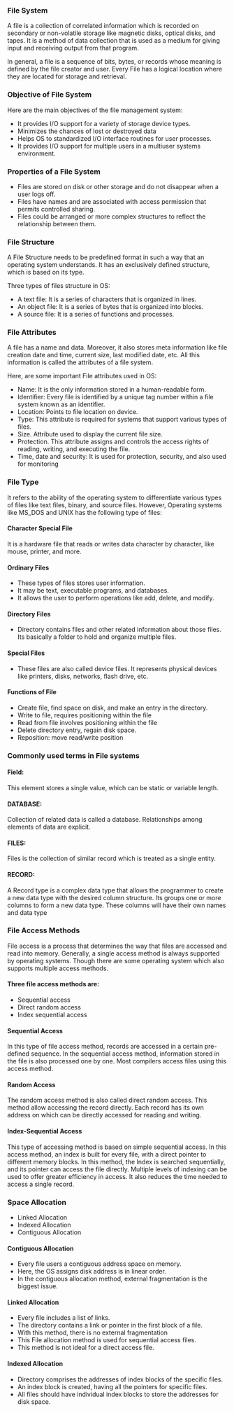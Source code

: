 ### File System

A file is a collection of correlated information which is recorded on secondary or non-volatile storage like magnetic disks, optical disks, and tapes. It is a method of data collection that is used as a medium for giving input and receiving output from that program.

In general, a file is a sequence of bits, bytes, or records whose meaning is defined by the file creator and user. Every File has a logical location where they are located for storage and retrieval.

### Objective of File System

Here are the main objectives of the file management system:

- It provides I/O support for a variety of storage device types.
- Minimizes the chances of lost or destroyed data
- Helps OS to standardized I/O interface routines for user processes.
- It provides I/O support for multiple users in a multiuser systems environment.


### Properties of a File System

- Files are stored on disk or other storage and do not disappear when a user logs off.
- Files have names and are associated with access permission that permits controlled sharing.
- Files could be arranged or more complex structures to reflect the relationship between them.

### File Structure
A File Structure needs to be predefined format in such a way that an operating system understands. It has an exclusively defined structure, which is based on its type.

Three types of files structure in OS:

- A text file: It is a series of characters that is organized in lines.
- An object file: It is a series of bytes that is organized into blocks.
- A source file: It is a series of functions and processes.


### File Attributes
A file has a name and data. Moreover, it also stores meta information like file creation date and time, current size, last modified date, etc. All this information is called the attributes of a file system.

Here, are some important File attributes used in OS:

- Name: It is the only information stored in a human-readable form.
- Identifier: Every file is identified by a unique tag number within a file system known as an identifier.
- Location: Points to file location on device.
- Type: This attribute is required for systems that support various types of files.
- Size. Attribute used to display the current file size.
- Protection. This attribute assigns and controls the access rights of reading, writing, and executing the file.
- Time, date and security: It is used for protection, security, and also used for monitoring


### File Type
It refers to the ability of the operating system to differentiate various types of files like text files, binary, and source files. However, Operating systems like MS_DOS and UNIX has the following type of files:


#### Character Special File
It is a hardware file that reads or writes data character by character, like mouse, printer, and more.

#### Ordinary Files
- These types of files stores user information.
- It may be text, executable programs, and databases.
- It allows the user to perform operations like add, delete, and modify.

#### Directory Files
- Directory contains files and other related information about those files. Its basically a folder to hold and organize multiple files.


#### Special Files
- These files are also called device files. It represents physical devices like printers, disks, networks, flash drive, etc.


#### Functions of File
- Create file, find space on disk, and make an entry in the directory.
- Write to file, requires positioning within the file
- Read from file involves positioning within the file
- Delete directory entry, regain disk space.
- Reposition: move read/write position


### Commonly used terms in File systems

#### Field:
This element stores a single value, which can be static or variable length.

#### DATABASE:
Collection of related data is called a database. Relationships among elements of data are explicit.

#### FILES:
Files is the collection of similar record which is treated as a single entity.

#### RECORD:
A Record type is a complex data type that allows the programmer to create a new data type with the desired column structure. Its groups one or more columns to form a new data type. These columns will have their own names and data type


### File Access Methods
File access is a process that determines the way that files are accessed and read into memory. Generally, a single access method is always supported by operating systems. Though there are some operating system which also supports multiple access methods.

#### Three file access methods are:
- Sequential access
- Direct random access
- Index sequential access

#### Sequential Access
In this type of file access method, records are accessed in a certain pre-defined sequence. In the sequential access method, information stored in the file is also processed one by one. Most compilers access files using this access method.

#### Random Access
The random access method is also called direct random access. This method allow accessing the record directly. Each record has its own address on which can be directly accessed for reading and writing.

#### Index-Sequential Access
This type of accessing method is based on simple sequential access. In this access method, an index is built for every file, with a direct pointer to different memory blocks. In this method, the Index is searched sequentially, and its pointer can access the file directly. Multiple levels of indexing can be used to offer greater efficiency in access. It also reduces the time needed to access a single record.



### Space Allocation

- Linked Allocation
- Indexed Allocation
- Contiguous Allocation
#### Contiguous Allocation
- Every file users a contiguous address space on memory.
- Here, the OS assigns disk address is in linear order.
- In the contiguous allocation method, external fragmentation is the biggest issue.
#### Linked Allocation

- Every file includes a list of links.
- The directory contains a link or pointer in the first block of a file.
- With this method, there is no external fragmentation
- This File allocation method is used for sequential access files.
- This method is not ideal for a direct access file.

#### Indexed Allocation

- Directory comprises the addresses of index blocks of the specific files.
- An index block is created, having all the pointers for specific files.
- All files should have individual index blocks to store the addresses for disk space.